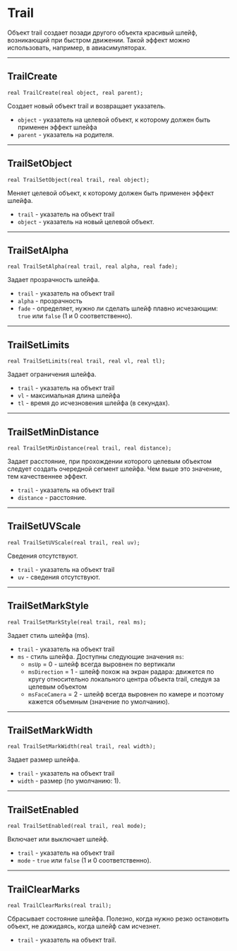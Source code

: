 # Trail

Объект trail создает позади другого объекта красивый шлейф, возникающий при быстром движении. Такой эффект можно использовать, например, в авиасимуляторах.

---

## TrailCreate

`real TrailCreate(real object, real parent);`

Создает новый объект trail и возвращает указатель.

- `object` - указатель на целевой объект, к которому должен быть применен эффект шлейфа
- `parent` - указатель на родителя.

---

## TrailSetObject

`real TrailSetObject(real trail, real object);`

Меняет целевой объект, к которому должен быть применен эффект шлейфа.

- `trail` - указатель на объект trail
- `object` - указатель на новый целевой объект.

---

## TrailSetAlpha

`real TrailSetAlpha(real trail, real alpha, real fade);`

Задает прозрачность шлейфа.

- `trail` - указатель на объект trail
- `alpha` - прозрачность
- `fade` - определяет, нужно ли сделать шлейф плавно исчезающим: `true` или `false` (1 и 0 соответственно).

---

## TrailSetLimits

`real TrailSetLimits(real trail, real vl, real tl);`

Задает ограничения шлейфа.

- `trail` - указатель на объект trail
- `vl` - максимальная длина шлейфа
- `tl` - время до исчезновения шлейфа (в секундах).

---

## TrailSetMinDistance

`real TrailSetMinDistance(real trail, real distance);`

Задает расстояние, при прохождении которого целевым объектом следует создать очередной сегмент шлейфа. Чем выше это значение, тем качественнее эффект.

- `trail` - указатель на объект trail
- `distance` - расстояние.

---

## TrailSetUVScale

`real TrailSetUVScale(real trail, real uv);`

Сведения отсутствуют.

- `trail` - указатель на объект trail
- `uv` - сведения отсутствуют.

---

## TrailSetMarkStyle

`real TrailSetMarkStyle(real trail, real ms);`

Задает стиль шлейфа (ms).

- `trail` - указатель на объект trail
- `ms` - стиль шлейфа. Доступны следующие значения `ms`:
    - `msUp` = 0 - шлейф всегда выровнен по вертикали
    - `msDirection` = 1 - шлейф похож на экран радара: движется по кругу относительно локального центра объекта trail, следуя за целевым объектом
    - `msFaceCamera` = 2 - шлейф всегда выровнен по камере и поэтому кажется объемным (значение по умолчанию).

---

## TrailSetMarkWidth

`real TrailSetMarkWidth(real trail, real width);`

Задает размер шлейфа.

- `trail` - указатель на объект trail
- `width` - размер (по умолчанию: 1).

---

## TrailSetEnabled

`real TrailSetEnabled(real trail, real mode);`

Включает или выключает шлейф.

- `trail` - указатель на объект trail
- `mode` - `true` или `false` (1 и 0 соответственно).

---

## TrailClearMarks

`real TrailClearMarks(real trail);`

Сбрасывает состояние шлейфа. Полезно, когда нужно резко остановить объект, не дожидаясь, когда шлейф сам исчезнет.

- `trail` - указатель на объект trail.
